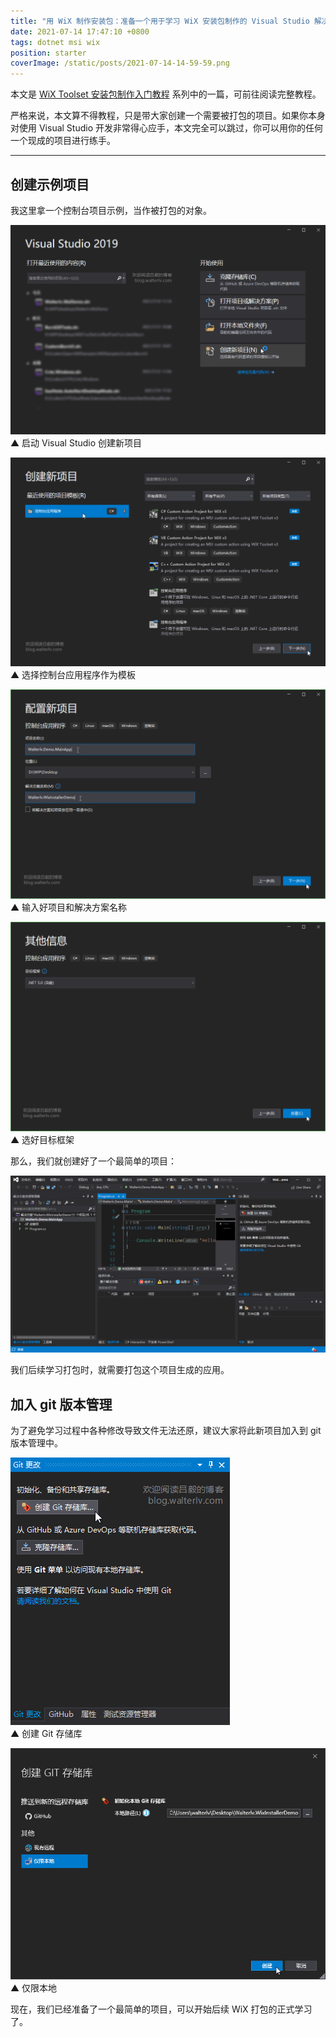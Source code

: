 ```yaml
---
title: "用 WiX 制作安装包：准备一个用于学习 WiX 安装包制作的 Visual Studio 解决方案"
date: 2021-07-14 17:47:10 +0800
tags: dotnet msi wix
position: starter
coverImage: /static/posts/2021-07-14-14-59-59.png
---
```


本文是 [WiX Toolset 安装包制作入门教程](/post/getting-started-with-wix-toolset) 系列中的一篇，可前往阅读完整教程。

严格来说，本文算不得教程，只是带大家创建一个需要被打包的项目。如果你本身对使用 Visual Studio 开发非常得心应手，本文完全可以跳过，你可以用你的任何一个现成的项目进行练手。

---

<div id="toc"></div>

## 创建示例项目

我这里拿一个控制台项目示例，当作被打包的对象。

![启动 Visual Studio 创建新项目](/static/posts/2021-07-14-14-59-59.png)  
▲ 启动 Visual Studio 创建新项目

![选择控制台应用程序作为模板](/static/posts/2021-07-14-15-08-59.png)  
▲ 选择控制台应用程序作为模板

![输入好项目和解决方案名称](/static/posts/2021-07-14-15-09-51.png)  
▲ 输入好项目和解决方案名称

![选好目标框架](/static/posts/2021-07-14-15-10-53.png)  
▲ 选好目标框架

那么，我们就创建好了一个最简单的项目：

![一个简单的项目](/static/posts/2021-07-14-15-12-10.png)

我们后续学习打包时，就需要打包这个项目生成的应用。

## 加入 git 版本管理

为了避免学习过程中各种修改导致文件无法还原，建议大家将此新项目加入到 git 版本管理中。

![创建 Git 存储库](/static/posts/2021-07-14-15-14-42.png)  
▲ 创建 Git 存储库

![仅限本地](/static/posts/2021-07-14-15-15-18.png)  
▲ 仅限本地

现在，我们已经准备了一个最简单的项目，可以开始后续 WiX 打包的正式学习了。

